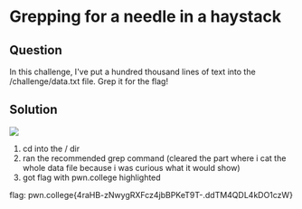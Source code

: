 # Grepping for a needle in a haystack
## Question
In this challenge, I've put a hundred thousand lines of text into the /challenge/data.txt file. Grep it for the flag!


## Solution
![](/images/4.jpg)
1. cd into the / dir
2. ran the recommended grep command (cleared the part where i cat the whole data file because i was curious what it would show)
3. got flag with pwn.college highlighted

flag: pwn.college{4raHB-zNwygRXFcz4jbBPKeT9T-.ddTM4QDL4kDO1czW}
